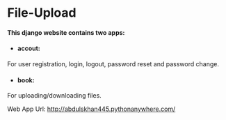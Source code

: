 # File-Upload
#### This django website contains two apps:

* #### accout: 
For user registration, login, logout, password reset and password change.

* #### book: 
For uploading/downloading files.

Web App Url: http://abdulskhan445.pythonanywhere.com/ 

